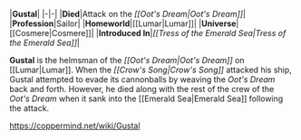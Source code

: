 |**Gustal**|
|-|-|
|**Died**|Attack on the *[[Oot's Dream\|Oot's Dream]]*|
|**Profession**|Sailor|
|**Homeworld**|[[Lumar\|Lumar]]|
|**Universe**|[[Cosmere\|Cosmere]]|
|**Introduced In**|*[[Tress of the Emerald Sea\|Tress of the Emerald Sea]]*|

**Gustal** is the helmsman of the *[[Oot's Dream\|Oot's Dream]]* on [[Lumar\|Lumar]].
When the *[[Crow's Song\|Crow's Song]]* attacked his ship, Gustal attempted to evade its cannonballs by weaving the *Oot's Dream* back and forth. However, he died along with the rest of the crew of the *Oot's Dream* when it sank into the [[Emerald Sea\|Emerald Sea]] following the attack.



https://coppermind.net/wiki/Gustal